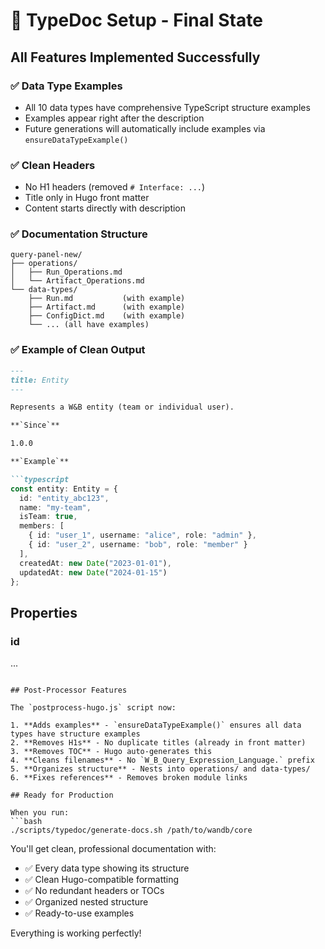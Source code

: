 # 🎉 TypeDoc Setup - Final State

## All Features Implemented Successfully

### ✅ Data Type Examples
- All 10 data types have comprehensive TypeScript structure examples
- Examples appear right after the description
- Future generations will automatically include examples via `ensureDataTypeExample()`

### ✅ Clean Headers
- No H1 headers (removed `# Interface: ...`)
- Title only in Hugo front matter
- Content starts directly with description

### ✅ Documentation Structure
```
query-panel-new/
├── operations/
│   ├── Run_Operations.md
│   └── Artifact_Operations.md
└── data-types/
    ├── Run.md           (with example)
    ├── Artifact.md      (with example)
    ├── ConfigDict.md    (with example)
    └── ... (all have examples)
```

### ✅ Example of Clean Output

```markdown
---
title: Entity
---

Represents a W&B entity (team or individual user).

**`Since`**

1.0.0

**`Example`**

```typescript
const entity: Entity = {
  id: "entity_abc123",
  name: "my-team",
  isTeam: true,
  members: [
    { id: "user_1", username: "alice", role: "admin" },
    { id: "user_2", username: "bob", role: "member" }
  ],
  createdAt: new Date("2023-01-01"),
  updatedAt: new Date("2024-01-15")
};
```

## Properties

### id
...
```

## Post-Processor Features

The `postprocess-hugo.js` script now:

1. **Adds examples** - `ensureDataTypeExample()` ensures all data types have structure examples
2. **Removes H1s** - No duplicate titles (already in front matter)
3. **Removes TOC** - Hugo auto-generates this
4. **Cleans filenames** - No `W_B_Query_Expression_Language.` prefix
5. **Organizes structure** - Nests into operations/ and data-types/
6. **Fixes references** - Removes broken module links

## Ready for Production

When you run:
```bash
./scripts/typedoc/generate-docs.sh /path/to/wandb/core
```

You'll get clean, professional documentation with:
- ✅ Every data type showing its structure
- ✅ Clean Hugo-compatible formatting
- ✅ No redundant headers or TOCs
- ✅ Organized nested structure
- ✅ Ready-to-use examples

Everything is working perfectly!
